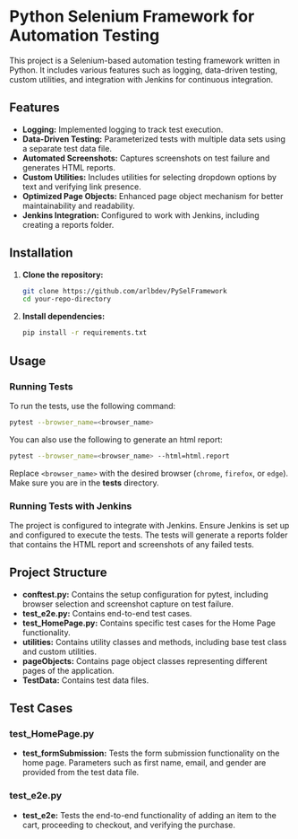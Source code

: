 # Python Selenium Framework for Automation Testing

This project is a Selenium-based automation testing framework written in Python. It includes various features such as logging, data-driven testing, custom utilities, and integration with Jenkins for continuous integration.

## Features

- **Logging:** Implemented logging to track test execution.
- **Data-Driven Testing:** Parameterized tests with multiple data sets using a separate test data file.
- **Automated Screenshots:** Captures screenshots on test failure and generates HTML reports.
- **Custom Utilities:** Includes utilities for selecting dropdown options by text and verifying link presence.
- **Optimized Page Objects:** Enhanced page object mechanism for better maintainability and readability.
- **Jenkins Integration:** Configured to work with Jenkins, including creating a reports folder.

## Installation

1. **Clone the repository:**

   ```sh
   git clone https://github.com/arlbdev/PySelFramework
   cd your-repo-directory
   ```

2. **Install dependencies:**
   ```sh
   pip install -r requirements.txt
   ```

## Usage

### Running Tests

To run the tests, use the following command:

```sh
pytest --browser_name=<browser_name>
```

You can also use the following to generate an html report:

```sh
pytest --browser_name=<browser_name> --html=html.report
```

Replace `<browser_name>` with the desired browser (`chrome`, `firefox`, or `edge`). Make sure you are in the **tests** directory.

### Running Tests with Jenkins

The project is configured to integrate with Jenkins. Ensure Jenkins is set up and configured to execute the tests. The tests will generate a reports folder that contains the HTML report and screenshots of any failed tests.

## Project Structure

- **conftest.py:** Contains the setup configuration for pytest, including browser selection and screenshot capture on test failure.
- **test_e2e.py:** Contains end-to-end test cases.
- **test_HomePage.py:** Contains specific test cases for the Home Page functionality.
- **utilities:** Contains utility classes and methods, including base test class and custom utilities.
- **pageObjects:** Contains page object classes representing different pages of the application.
- **TestData:** Contains test data files.

## Test Cases

### test_HomePage.py

- **test_formSubmission:** Tests the form submission functionality on the home page. Parameters such as first name, email, and gender are provided from the test data file.

### test_e2e.py

- **test_e2e:** Tests the end-to-end functionality of adding an item to the cart, proceeding to checkout, and verifying the purchase.
